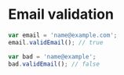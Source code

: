 # Email validation

```javascript
var email = 'name@example.com';
email.validEmail(); // true

var bad = 'name@example';
bad.validEmail(); // false
```
